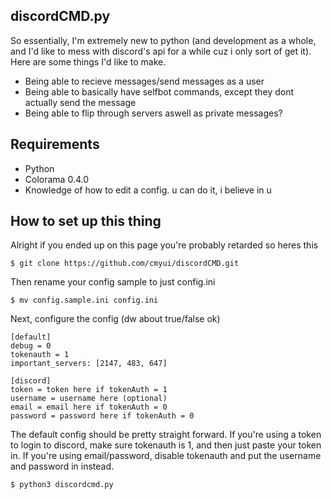 ## discordCMD.py

So essentially, I'm extremely new to python (and development as a whole, and I'd like to mess with discord's api for a while cuz i only sort of get it). Here are some things I'd like to make.
- Being able to recieve messages/send messages as a user
- Being able to basically have selfbot commands, except they dont actually send the message
- Being able to flip through servers aswell as private messages?

## Requirements
- Python
- Colorama 0.4.0
- Knowledge of how to edit a config. u can do it, i believe in u

## How to set up this thing
Alright if you ended up on this page you're probably retarded so heres this
```
$ git clone https://github.com/cmyui/discordCMD.git
```
Then rename your config sample to just config.ini
```
$ mv config.sample.ini config.ini
```
Next, configure the config (dw about true/false ok)
```
[default]
debug = 0
tokenauth = 1
important_servers: [2147, 483, 647]

[discord]
token = token here if tokenAuth = 1
username = username here (optional)
email = email here if tokenAuth = 0
password = password here if tokenAuth = 0
```
The default config should be pretty straight forward. If you're using a token to login to discord, make sure tokenauth is 1, and then just paste your token in. If you're using email/password, disable tokenauth and put the username and password in instead.
```
$ python3 discordcmd.py
```

